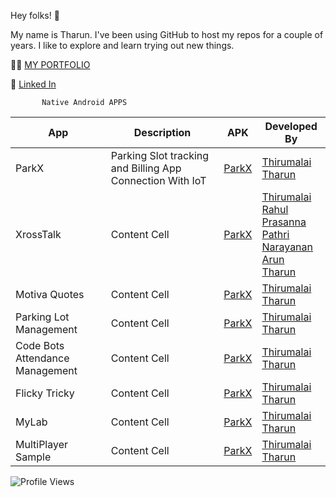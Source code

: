 Hey folks! 👋

My name is Tharun. I've been using GitHub to host my repos for a couple of years. I like to explore and learn trying out new things. 


🧑‍💻  [MY PORTFOLIO](https://tharundharmaraj.github.io/my_portfolio/)

🚀  [Linked In](https://www.linkedin.com/in/tharun-dharmaraj-004888223/) 


           Native Android APPS  
| App  | Description | APK | Developed By |
| ------------- | ------------- | ------------- |------------- |
| ParkX  | Parking Slot tracking and Billing App Connection With IoT  | [ParkX](https://github.com/TharunDharmaraj/TharunDharmaraj/raw/main/ParkX.apk) | [Thirumalai](https://github.com/Thiru-Malai)  <br> [Tharun](https://github.com/TharunDharmaraj)  |
| XrossTalk  | Content Cell  | [ParkX](https://github.com/TharunDharmaraj/TharunDharmaraj/raw/main/ParkX.apk) |  [Thirumalai](https://github.com/Thiru-Malai)  <br> [Rahul Prasanna](https://github.com/RahulPrasanna-code) <br> [Pathri Narayanan](https://github.com/Pathrinarayanan)  <br> [Arun](https://github.com/ARUN-S01)  <br> [Tharun](https://github.com/TharunDharmaraj) |
| Motiva Quotes  | Content Cell  | [ParkX](https://github.com/TharunDharmaraj/TharunDharmaraj/raw/main/ParkX.apk) |  [Thirumalai](https://github.com/Thiru-Malai)  <br> [Tharun](https://github.com/TharunDharmaraj) |
| Parking Lot Management  | Content Cell  | [ParkX](https://github.com/TharunDharmaraj/TharunDharmaraj/raw/main/ParkX.apk) |  [Thirumalai](https://github.com/Thiru-Malai)  <br> [Tharun](https://github.com/TharunDharmaraj) |
| Code Bots Attendance Management  | Content Cell  | [ParkX](https://github.com/TharunDharmaraj/TharunDharmaraj/raw/main/ParkX.apk) | [Thirumalai](https://github.com/Thiru-Malai)  <br> [Tharun](https://github.com/TharunDharmaraj) |
| Flicky Tricky  | Content Cell  | [ParkX](https://github.com/TharunDharmaraj/TharunDharmaraj/raw/main/ParkX.apk) | [Thirumalai](https://github.com/Thiru-Malai)  <br> [Tharun](https://github.com/TharunDharmaraj) |
| MyLab  | Content Cell  | [ParkX](https://github.com/TharunDharmaraj/TharunDharmaraj/raw/main/ParkX.apk) | [Thirumalai](https://github.com/Thiru-Malai)  <br> [Tharun](https://github.com/TharunDharmaraj) |
| MultiPlayer Sample  | Content Cell  | [ParkX](https://github.com/TharunDharmaraj/TharunDharmaraj/raw/main/ParkX.apk) | [Thirumalai](https://github.com/Thiru-Malai)  <br> [Tharun](https://github.com/TharunDharmaraj) |




![Profile Views](https://komarev.com/ghpvc/?username=TharunDharmaraj&style=flat-square&color=green)
